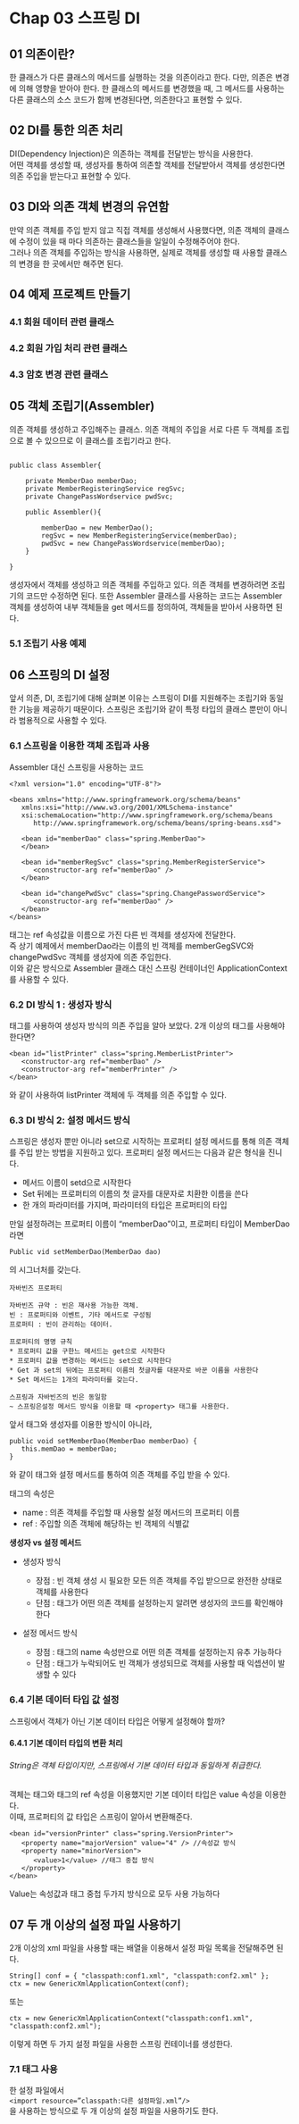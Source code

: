 # Chap 03 스프링 DI
## 01 의존이란?
한 클래스가 다른 클래스의 메서드를 실행하는 것을 의존이라고 한다. 다만, 의존은 변경에 의해 영향을 받아야 한다. 한 클래스의 메서드를 변경했을 때, 그 메서드를 사용하는 다른 클래스의 소스 코드가 함께 변경된다면, 의존한다고 표현할 수 있다.

## 02 DI를 통한 의존 처리
DI(Dependency Injection)은 의존하는 객체를 전달받는 방식을 사용한다.  
어떤 객체를 생성할 때, 생성자를 통하여 의존할 객체를 전달받아서 객체를 생성한다면 의존 주입을 받는다고 표현할 수 있다.

## 03 DI와 의존 객체 변경의 유연함 
만약 의존 객체를 주입 받지 않고 직접 객체를 생성해서 사용했다면, 의존 객체의 클래스에 수정이 있을 때 마다 의존하는 클래스들을 일일이 수정해주어야 한다.  
그러나 의존 객체를 주입하는 방식을 사용하면, 실제로 객체를 생성할 때 사용할 클래스의 변경을 한 곳에서만 해주면 된다.   

## 04 예제 프로젝트 만들기 
### 4.1 회원 데이터 관련 클래스 
### 4.2 회원 가입 처리 관련 클래스 
### 4.3 암호 변경 관련 클래스 

## 05 객체 조립기(Assembler)  
 의존 객체를 생성하고 주입해주는 클래스. 의존 객체의 주입을 서로 다른 두 객체를 조립으로 볼 수 있으므로 이 클래스를 조립기라고 한다.
~~~

public class Assembler{

    private MemberDao memberDao;
    private MemberRegisteringService regSvc;
    private ChangePassWordservice pwdSvc;
    
    public Assembler(){

        memberDao = new MemberDao();
        regSvc = new MemberRegisteringService(memberDao);
        pwdSvc = new ChangePassWordservice(memberDao);
    }
    
}

~~~
생성자에서 객체를 생성하고 의존 객체를 주입하고 있다. 의존 객체를 변경하려면 조립기의 코드만 수정하면 된다. 또한 Assembler 클래스를 사용하는 코드는 Assembler 객체를 생성하여 내부 객체들을 get 메서드를 정의하여, 객체들을 받아서 사용하면 된다.  

### 5.1 조립기 사용 예제

## 06 스프링의 DI 설정   
앞서 의존, DI, 조립기에 대해 살펴본 이유는 스프링이 DI를 지원해주는 조립기와 동일한 기능을 제공하기 때문이다. 스프링은 조립기와 같이 특정 타입의 클래스 뿐만이 아니라 범용적으로 사용할 수 있다.

### 6.1 스프링을 이용한 객체 조립과 사용
Assembler 대신 스프링을 사용하는 코드
~~~
<?xml version="1.0" encoding="UTF-8"?>

<beans xmlns="http://www.springframework.org/schema/beans"
   xmlns:xsi="http://www.w3.org/2001/XMLSchema-instance"
   xsi:schemaLocation="http://www.springframework.org/schema/beans
      http://www.springframework.org/schema/beans/spring-beans.xsd">

   <bean id="memberDao" class="spring.MemberDao">
   </bean>

   <bean id="memberRegSvc" class="spring.MemberRegisterService">
      <constructor-arg ref="memberDao" />
   </bean>

   <bean id="changePwdSvc" class="spring.ChangePasswordService">
      <constructor-arg ref="memberDao" />
   </bean>
</beans>

~~~
<constructor-arg> 태그는 ref 속성값을 이름으로 가진 다른 빈 객체를 생성자에 전달한다.  
즉 상기 예제에서 memberDao라는 이름의 빈 객체를 memberGegSVC와 changePwdSvc 객체를 생성자에 의존 주입한다.  
이와 같은 방식으로 Assembler 클래스 대신 스프링 컨테이너인 ApplicationContext를 사용할 수 있다.  

### 6.2 DI 방식 1 : 생성자 방식
<constructor-arg> 태그를 사용하여 생성자 방식의 의존 주입을 알아 보았다. 
2개 이상의 <constructor-arg> 태그를 사용해야 한다면?  

~~~
<bean id="listPrinter" class="spring.MemberListPrinter">
   <constructor-arg ref="memberDao" />
   <constructor-arg ref="memberPrinter" />
</bean>
~~~
와 같이 사용하여 listPrinter 객체에 두 객체를 의존 주입할 수 있다.

### 6.3 DI 방식 2: 설정 메서드 방식
스프링은 생성자 뿐만 아니라 set으로 시작하는 프로퍼티 설정 메서드를 통해 의존 객체를 주입 받는 방법을 지원하고 있다. 프로퍼티 설정 메서드는 다음과 같은 형식을 진니다.   
* 메서드 이름이 setd으로 시작한다
* Set 뒤에는 프로퍼티의 이름의 첫 글자를 대문자로 치환한 이름을 쓴다
* 한 개의 파라미터를 가지며, 파라미터의 타입은 프로퍼티의 타입

만일 설정하려는 프로퍼티 이름이 “memberDao”이고, 프로퍼티 타입이 MemberDao 라면
~~~
Public vid setMemberDao(MemberDao dao)
~~~
의 시그너처를 갖는다.

```
자바빈즈 프로퍼티 

자바빈즈 규약 : 빈은 재사용 가능한 객체. 
빈 : 프로퍼티와 이벤트, 기타 메서드로 구성됨 
프로퍼티 : 빈이 관리하는 데이터.

프로퍼티의 명명 규칙 
* 프로퍼티 값을 구한느 메서드는 get으로 시작한다
* 프로퍼티 값을 변경하는 메서드는 set으로 시작한다
* Get 과 set의 뒤에는 프로퍼티 이름의 첫글자를 대문자로 바꾼 이름을 사용한다
* Set 메서드는 1개의 파라미터를 갖는다.

스프링과 자바빈즈의 빈은 동일함 
~ 스프링은설정 메서드 방식을 이용할 때 <property> 태그를 사용한다.
```
앞서 <constructor-arg> 태그와 생성자를 이용한 방식이 아니라, 
~~~
public void setMemberDao(MemberDao memberDao) {
   this.memDao = memberDao;
}
~~~
와 같이 <property> 태그와 설정 메서드를 통하여 의존 객체를 주입 받을 수 있다.  

<property> 태그의 속성은    
 
* name : 의존 객체를 주입할 때 사용할 설정 메서드의 프로퍼티 이름 
* ref : 주입할 의존 객체에 해당하는 빈 객체의 식별값


**생성자 vs 설정 메서드**
* 생성자 방식
    - 장점 : 빈 객체 생성 시 필요한 모든 의존 객체를 주입 받으므로 완전한 상태로 객체를 사용한다
    - 단점 : <constructor-arg> 태그가 어떤 의존 객체를 설정하는지 알려면 생성자의 코드를 확인해야 한다

* 설정 메서드 방식
    - 장점 : <property> 태그의 name 속성만으로 어떤 의존 객체를 설정하는지 유추 가능하다
    - 단점 : <property> 태그가 누락되어도 빈 객체가 생성되므로 객체를 사용할 때 익셉션이 발생할 수 있다

### 6.4 기본 데이터 타입 값 설정
스프링에서 객체가 아닌 기본 데이터 타입은 어떻게 설정해야 할까?
#### 6.4.1 기본 데이터 타입의 변환 처리
######  String은 객체 타입이지만, 스프링에서 기본 데이터 타입과 동일하게 취급한다.
객체는 <constructor-arg> 태그와 <property> 태그의 ref 속성을 이용했지만 기본 데이터 타입은 value 속성을 이용한다.  
이때, 프로퍼티의 값 타입은 스프링이 알아서 변환해준다.   
~~~
<bean id="versionPrinter" class="spring.VersionPrinter">
   <property name="majorVersion" value="4" /> //속성값 방식
   <property name="minorVersion">
      <value>1</value> //태그 중첩 방식 
   </property>
</bean>
~~~
Value는 속성값과 태그 중첩 두가지 방식으로 모두 사용 가능하다

## 07 두 개 이상의 설정 파일 사용하기
 2개 이상의 xml 파일을 사용할 때는 배열을 이용해서 설정 파일 목록을 전달해주면 된다.
~~~
String[] conf = { "classpath:conf1.xml", "classpath:conf2.xml" };
ctx = new GenericXmlApplicationContext(conf);
~~~
또는 
~~~
ctx = new GenericXmlApplicationContext("classpath:conf1.xml", "classpath:conf2.xml");
~~~
이렇게 하면 두 가지 설정 파일을 사용한 스프링 컨테이너를 생성한다.

### 7.1 <import> 태그 사용 
한 설정 파일에서   
`<import resource=”classpath:다른 설정파일.xml”/>`   
을 사용하는 방식으로 두 개 이상의 설정 파일을 사용하기도 한다.

